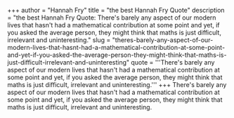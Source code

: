 +++
author = "Hannah Fry"
title = "the best Hannah Fry Quote"
description = "the best Hannah Fry Quote: There's barely any aspect of our modern lives that hasn't had a mathematical contribution at some point and yet, if you asked the average person, they might think that maths is just difficult, irrelevant and uninteresting."
slug = "theres-barely-any-aspect-of-our-modern-lives-that-hasnt-had-a-mathematical-contribution-at-some-point-and-yet-if-you-asked-the-average-person-they-might-think-that-maths-is-just-difficult-irrelevant-and-uninteresting"
quote = '''There's barely any aspect of our modern lives that hasn't had a mathematical contribution at some point and yet, if you asked the average person, they might think that maths is just difficult, irrelevant and uninteresting.'''
+++
There's barely any aspect of our modern lives that hasn't had a mathematical contribution at some point and yet, if you asked the average person, they might think that maths is just difficult, irrelevant and uninteresting.
